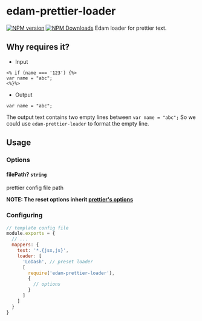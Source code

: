 # edam-prettier-loader
[![NPM version](https://img.shields.io/npm/v/edam-prettier-loader.svg?style=flat-square)](https://www.npmjs.com/package/edam-prettier-loader)
[![NPM Downloads](https://img.shields.io/npm/dm/edam-prettier-loader.svg?style=flat-square&maxAge=43200)](https://www.npmjs.com/package/edam-prettier-loader)
Edam loader for prettier text.

## Why requires it?

* Input

```ejs
<% if (name === '123') {%>
var name = "abc";
<%}%>
```

* Output

```ejs
var name = "abc";
```

The output text contains two empty lines between `var name = "abc";`
So we could use `edam-prettier-loader` to format the empty line.

## Usage


### Options
#### filePath? `string`
prettier config file path

**NOTE: The reset options inherit [prettier's options](https://prettier.io/docs/en/options.html#docsNav)**

### Configuring
```javascript
// template config file
module.exports = {
  // ...
  mappers: {
    test: '*.{jsx,js}',
    loader: [
      'LoDash', // preset loader
      [
        require('edam-prettier-loader'),
        {
          // options
        }
      ]
    ]
  }
}
```
